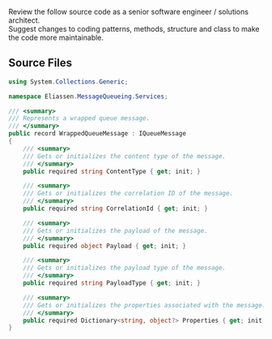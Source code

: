 Review the follow source code as a senior software engineer / solutions architect.   
Suggest changes to coding patterns, methods, structure and class to make the code 
more maintainable.  

## Source Files

```WrappedQueueMessage.cs
using System.Collections.Generic;

namespace Eliassen.MessageQueueing.Services;

/// <summary>
/// Represents a wrapped queue message.
/// </summary>
public record WrappedQueueMessage : IQueueMessage
{
    /// <summary>
    /// Gets or initializes the content type of the message.
    /// </summary>
    public required string ContentType { get; init; }

    /// <summary>
    /// Gets or initializes the correlation ID of the message.
    /// </summary>
    public required string CorrelationId { get; init; }

    /// <summary>
    /// Gets or initializes the payload of the message.
    /// </summary>
    public required object Payload { get; init; }

    /// <summary>
    /// Gets or initializes the payload type of the message.
    /// </summary>
    public required string PayloadType { get; init; }

    /// <summary>
    /// Gets or initializes the properties associated with the message.
    /// </summary>
    public required Dictionary<string, object?> Properties { get; init; }
}

```

